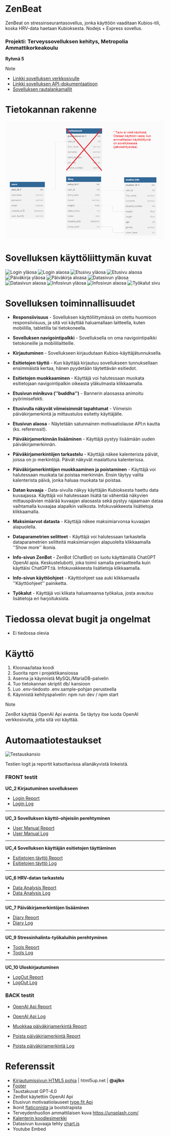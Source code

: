 # ZenBeat 

ZenBeat on stressinseurantasovellus, jonka käyttöön vaaditaan Kubios-tili, koska HRV-data haetaan Kubioksesta. 
Nodejs + Express sovellus.

### Projekti: Terveyssovelluksen kehitys, Metropolia Ammattikorkeakoulu
**Ryhmä 5**

> [!NOTE] 
> - [Linkki sovelluksen verkkosivulle](https://zenbeat.northeurope.cloudapp.azure.com/)
> - [Linkki sovelluksen API-dokumentaatioon](https://zenbeat.northeurope.cloudapp.azure.com/docs/)
> - [Sovelluksen rautalankamallit](https://imgur.com/a/9DV8Moe)

# Tietokannan rakenne
![Tietokannan Rakenne](db/dbDiagram.png)

# Sovelluksen käyttöliittymän kuvat
![Login yläosa](https://i.imgur.com/IdY4DzD.png)
![Login alaosa](https://i.imgur.com/zhJj7WR.png)
![Etusivu yläosa](https://i.imgur.com/5vvs5Mm.png)
![Etusivu alaosa](https://i.imgur.com/gpkNEsy.png)
![Päiväkirja yläosa](https://i.imgur.com/9blWnuP.png)
![Päiväkirja aloasa](https://i.imgur.com/rvbwsMF.png)
![Datasivun yläosa](https://i.imgur.com/nCZRGVz.png)
![Datasivun alaosa](https://i.imgur.com/OSCYFzI.png)
![Infosivun yläosa](https://i.imgur.com/D6UADpD.png)
![Infosivun alaosa](https://i.imgur.com/UtWgvnL.png)
![Työkalut sivu](https://i.imgur.com/iTfF1lF.png)


# Sovelluksen toiminnallisuudet

- **Responsiivisuus** - Sovelluksen käyttöliittymässä on otettu huomioon responsiivisuus, ja sitä voi käyttää haluamallaan laitteella, kuten mobiililla, tabletilla tai tietokoneella.

- **Sovelluksen navigointipalkki** - Sovelluksella on oma navigointipalkki tietokoneille ja mobiililaitteille.

- **Kirjautuminen** - Sovellukseen kirjaudutaan Kubios-käyttäjätunnuksella.

- **Esitietojen täyttö** - Kun käyttäjä kirjautuu sovellukseen tunnuksellaan ensimmäistä kertaa, hänen pyydetään täytettävän esitiedot.

- **Esitietojen muokkaaminen** - Käyttäjä voi halutessaan muokata esitietojaan navigointipalkin oikeasta yläkulmasta klikkaamalla.

- **Etusivun minikuva (''buddha'')** - Bannerin alaosassa animoitu pyörimisefekti.

- **Etusivulla näkyvät viimeisimmät tapahtumat** - Viimeisin päiväkirjamerkintä ja mittaustulos esitetty käyttäjälle.

- **Etusivun alaosa** - Näytetään satunnainen motivaatiolause API:n kautta (ks. referenssit).

- **Päiväkirjamerkinnän lisääminen** - Käyttäjä pystyy lisäämään uuden päiväkirjamerkinnän.

- **Päiväkirjamerkintöjen tarkastelu** - Käyttäjä näkee kalenterista päivät, joissa on jo merkintöjä. Päivät näkyvät maalattuna kalenterissa.

- **Päiväkirjamerkintöjen muokkaaminen ja poistaminen** - Käyttäjä voi halutessaan muokata tai poistaa merkinnän. Ensin täytyy valita kalenterista päivä, jonka haluaa muokata tai poistaa.

- **Datan kuvaaja** - Data-sivulla näkyy käyttäjän Kubioksesta haettu data kuvaajassa. Käyttäjä voi halutessaan lisätä tai vähentää näkyvien mittauspäivien määrää kuvaajan alaosasta sekä pystyy rajaamaan dataa vaihtamalla kuvaajaa alapalkin valikosta. Infokuvakkeesta lisätietoja klikkaamalla.

- **Maksimiarvot datasta** - Käyttäjä näkee maksimiarvonsa kuvaajan alapuolella.

- **Dataparametrien selitteet** - Käyttäjä voi halutessaan tarkastella dataparametrien selitteitä maksimiarvojen alapuolelta klikkaamalla ''Show more'' ikonia.

- **Info-sivun ZenBot** - ZenBot (ChatBot) on luotu käyttämällä ChatGPT OpenAI apia. Keskustelubotti, joka toimii samalla periaatteella kuin käyttäisi ChatGPT:tä. Infokuvakkeesta lisätietoja klikkaamalla.

- **Info-sivun käyttöohjeet** - Käyttöohjeet saa auki klikkamaalla ''Käyttöohjeet'' painiketta.

- **Työkalut** - Käyttäjä voi klikata haluamaansa työkalua, josta avautuu lisätietoja eri harjoituksista.


# Tiedossa olevat bugit ja ongelmat
- Ei tiedossa olevia


# Käyttö

1. Kloonaa/lataa koodi
2. Suorita npm i projektikansiossa
3. Asenna ja käynnistä MySQL/MariaDB-palvelin
4. Tuo tietokannan skriptit db/ kansioon
5. Luo .env-tiedosto .env.sample-pohjan perusteella
6. Käynnistä kehityspalvelin: npm run dev / npm start

> [!NOTE]
> ZenBot käyttää OpenAI Api avainta. Se täytyy itse luoda OpenAI verkkosivulta, jotta sitä voi käyttää.

# Automaatiotestaukset
![Testauskansio](https://github.com/jerekarp/hyte-projekti24/tree/main/testaus)

Testien logit ja reportit katsottavissa allanäkyvistä linkeistä.

### FRONT testit

**UC_2 Kirjautuminen sovellukseen**

- [Login Report](https://jerekarp.github.io/)
- [Login Log](https://jerekarp.github.io/login_log.html)

---

**UC_3 Sovelluksen käyttö-ohjeisiin perehtyminen**

- [User Manual Report](https://jerekarp.github.io/user_manual_report.html)
- [User Manual Log](https://jerekarp.github.io/user_manual_log.html)

---

**UC_4 Sovelluksen käyttäjän esitietojen täyttäminen**

- [Esitietojen täyttö Report](https://jerekarp.github.io/esitiedot-report.html)
- [Esitietojen täyttö Log](https://jerekarp.github.io/esitiedot-log.html)

---
  
**UC_6 HRV-datan tarkastelu**

- [Data Analysis Report](https://jerekarp.github.io/data_analysis_report.html)
- [Data Analysis Log](https://jerekarp.github.io/data_analysis_log.html)

---

**UC_7 Päiväkirjamerkintöjen lisääminen**

- [Diary Report](https://jerekarp.github.io/diary-report.html)
- [Diary Log](https://jerekarp.github.io/diary-log.html)

---

**UC_9 Stressinhalinta-työkaluihin perehtyminen**

- [Tools Report](https://jerekarp.github.io/tools_report.html)
- [Tools Log](https://jerekarp.github.io/tools_log.html)

---

**UC_10 Uloskirjautuminen**

- [LogOut Report](https://jerekarp.github.io/logout_report.html)
- [LogOut Log](https://jerekarp.github.io/logout_log.html)


### BACK testit

- [OpenAI Api Report](https://jerekarp.github.io/openai_report.html)
- [OpenAI Api Log](https://jerekarp.github.io/openai_log.html)

- [Muokkaa päiväkirjamerkintä Report](https://jerekarp.github.io/muokkaa_merkinta_report.html)
  
- [Poista päiväkirjamerkintä Report](https://jerekarp.github.io/poista_merkinta_report.html)
- [Poista päiväkirjamerkintä Log](https://jerekarp.github.io/poista_merkinta_log.html)

# Referenssit

- [Kirjautumissivun HTML5 pohja](https://html5up.net/highlights) | html5up.net | **@ajlkn**
- [Footer](https://www.codewithfaraz.com/content/271/create-an-animated-footer-with-html-and-css-source-code)
- Taustakuvat GPT-4.0
- ZenBot käytettiin OpenAI Api 
- Etusivun motivaatiolauseet [type.fit Api](https://forum.freecodecamp.org/t/free-api-inspirational-quotes-json-with-code-examples/311373)
- Ikonit [flaticonista](https://www.flaticon.com/) ja bootstrapista
- Terveydenhuollon ammattilaisen kuva https://unsplash.com/
- [Kalenterin koodiesimerkki](https://medium.com/@bijanrai/create-a-calendar-using-html-css-and-javascript-2a35eb7e5f5a)
- Datasivun kuvaaja tehty [chart.js](https://www.chartjs.org/)
- Youtube Embed
